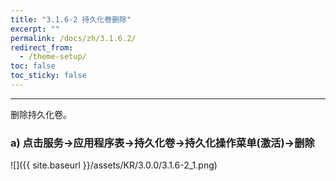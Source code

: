 ```yaml
---
title: "3.1.6-2 持久化卷删除"
excerpt: ""
permalink: /docs/zh/3.1.6.2/
redirect_from:
  - /theme-setup/
toc: false
toc_sticky: false
---
```


---
删除持久化卷。

### a\) 点击服务→应用程序表→持久化卷→持久化操作菜单(激活)→删除
![]({{ site.baseurl }}/assets/KR/3.0.0/3.1.6-2_1.png)
